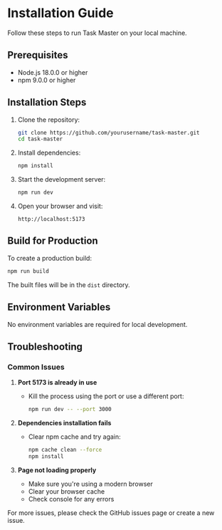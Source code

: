 # Installation Guide

Follow these steps to run Task Master on your local machine.

## Prerequisites

- Node.js 18.0.0 or higher
- npm 9.0.0 or higher

## Installation Steps

1. Clone the repository:
   ```bash
   git clone https://github.com/yourusername/task-master.git
   cd task-master
   ```

2. Install dependencies:
   ```bash
   npm install
   ```

3. Start the development server:
   ```bash
   npm run dev
   ```

4. Open your browser and visit:
   ```
   http://localhost:5173
   ```

## Build for Production

To create a production build:

```bash
npm run build
```

The built files will be in the `dist` directory.

## Environment Variables

No environment variables are required for local development.

## Troubleshooting

### Common Issues

1. **Port 5173 is already in use**
   - Kill the process using the port or use a different port:
     ```bash
     npm run dev -- --port 3000
     ```

2. **Dependencies installation fails**
   - Clear npm cache and try again:
     ```bash
     npm cache clean --force
     npm install
     ```

3. **Page not loading properly**
   - Make sure you're using a modern browser
   - Clear your browser cache
   - Check console for any errors

For more issues, please check the GitHub issues page or create a new issue.
